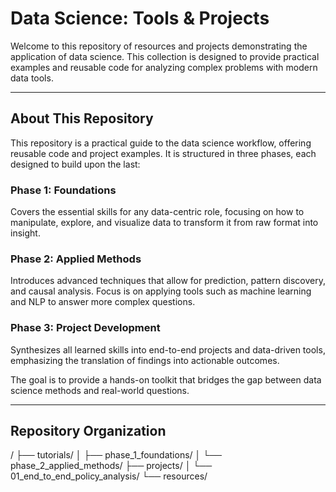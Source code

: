 # Data Science: Tools & Projects

Welcome to this repository of resources and projects demonstrating the application of data science. This collection is designed to provide practical examples and reusable code for analyzing complex problems with modern data tools.

---

## About This Repository

This repository is a practical guide to the data science workflow, offering reusable code and project examples. It is structured in three phases, each designed to build upon the last:

### Phase 1: Foundations
Covers the essential skills for any data-centric role, focusing on how to manipulate, explore, and visualize data to transform it from raw format into insight.

### Phase 2: Applied Methods
Introduces advanced techniques that allow for prediction, pattern discovery, and causal analysis. Focus is on applying tools such as machine learning and NLP to answer more complex questions.

### Phase 3: Project Development
Synthesizes all learned skills into end-to-end projects and data-driven tools, emphasizing the translation of findings into actionable outcomes.

The goal is to provide a hands-on toolkit that bridges the gap between data science methods and real-world questions.

---

## Repository Organization

/
├── tutorials/
│ ├── phase_1_foundations/
│ └── phase_2_applied_methods/
├── projects/
│ └── 01_end_to_end_policy_analysis/
└── resources/
